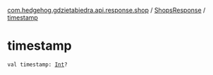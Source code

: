 [com.hedgehog.gdzietabiedra.api.response.shop](../index.md) / [ShopsResponse](index.md) / [timestamp](./timestamp.md)

# timestamp

`val timestamp: `[`Int`](https://kotlinlang.org/api/latest/jvm/stdlib/kotlin/-int/index.html)`?`